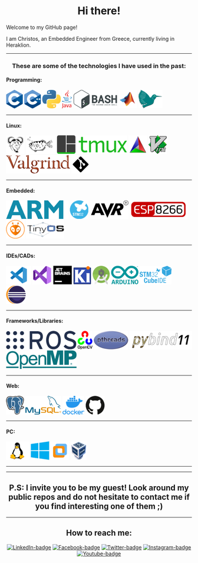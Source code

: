 <h1  align="center">Hi there!</h1>

Welcome to my GitHub page! 

I am Christos, an Embedded Engineer from Greece, currently living in Heraklion.
<hr>

<h3 align="center">These are some of the technologies I have used in the past:</h3>
<p align="center">
  <style>
    .logo{
      height: 50px;
      /* width: 100px; */
    }
  </style>

  <!-- -------------------------------------------------------------------------------------------------------------- -->
  <h4 class="classp-grou">Programming:</h4>
  <a href="https://en.wikipedia.org/wiki/C_(programming_language)"><img src="doc/c_logo.png" alt="C Logo" class="logo"></a> 
  <a href="http://www.cplusplus.org/"><img src="doc/cpp_logo.png" alt="Cpp Logo" class="logo"></a>
  <a href="https://www.python.org/"><img src="doc/python_logo.png" alt="Python Logo" class="logo"></a> 
  <a href="https://www.java.com/en/"><img src="doc/java_logo.png" alt="Java Logo" class="logo"></a>
  <a href="https://en.wikipedia.org/wiki/Bash_(Unix_shell)"><img src="doc/bash-logo.png" alt="Bash Logo" class="logo"></a> 
  <a href="https://www.mathworks.com/products/matlab.html"><img src="doc/matlab-logo.png" alt="Matlab Logo" class="logo"></a> 
  <a href="https://www.latex-project.org/"><img src="doc/latex-logo.png" alt="Latex Logo" class="logo"></a> 
  <hr>
  <!-- -------------------------------------------------------------------------------------------------------------- -->
  <h4 class="class-group">Linux:</h4>
  <a href="https://www.gnu.org/software/make/manual/make.html"><img src="doc/make_logo.png" alt="Makefile Logo" class="logo"></a> 
  <a href="https://www.sourceware.org/gdb/"><img src="doc/gdb-logo.png" alt="GDB Logo" class="logo"></a> 
  <a href="https://github.com/tmux/tmux/wiki"><img src="doc/tmux_logo.png" alt="TMUX Logo" class="logo"></a> 
  <a href="https://cmake.org/"><img src="doc/cmake-logo.png" alt="CMake Logo" class="logo"></a> 
  <a href="https://www.vim.org/"><img src="doc/vim_logo.png" alt="Vim Logo" class="logo"></a> 
  <a href="https://valgrind.org/"><img src="doc/valgrind_logo.png" alt="Valgrind" class="logo"></a> 
  <a href="https://git-scm.com/"><img src="doc/git-logo.png" alt="Git Logo" class="logo"></a> 
  <hr>
  <!-- -------------------------------------------------------------------------------------------------------------- -->
  <h4 class="class-group">Embedded:</h4>
  <a href="https://www.arm.com/"><img src="doc/arm_logo.png" alt="ARM Logo" class="logo"></a> 
  <a href="https://www.st.com/en/microcontrollers-microprocessors/stm32-32-bit-arm-cortex-mcus.html"><img src="doc/stm32_logo.png" alt="STM32" class="logo"></a> 
  <a href="https://en.wikipedia.org/wiki/AVR_microcontrollers"><img src="doc/avr_logo.png" alt="AVR Logo" class="logo"></a> 
  <a href="https://www.esp8266.com/"><img src="doc/esp8266_logo.png" alt="ESP8266 Logo" class="logo"></a> 
  <a href="https://platformio.org/"><img src="doc/platformio_logo.png" alt="Platformio Logo" class="logo"></a> 
  <a href="http://www.tinyos.net/"><img src="doc/tinyos-logo.png" alt="TinyOS Logo" class="logo"></a> 
  <hr>
  <!-- -------------------------------------------------------------------------------------------------------------- -->
  <h4 class="class-group">IDEs/CADs:</h4>
  <a href="https://code.visualstudio.com/"><img src="doc/vs-code_logo.png" alt="VSCode Logo" class="logo"></a>
  <a href="https://visualstudio.microsoft.com/"><img src="doc/visual_studio_logo.png" alt="Visual Studio" class="logo"></a> 
  <a href="https://www.jetbrains.com/"><img src="doc/jetbrains-logo.png" alt="Jetbrains Logo" class="logo"></a> 
  <a href="https://www.kicad.org/"><img src="doc/kicad-logo.png" alt="Kicad Logo" class="logo"></a> 
   <a href="https://developer.android.com/studio"><img src="doc/android_studio_logo.png" alt="Android Studio Logo" class="logo"></a> 
  <a href="https://www.arduino.cc/"><img src="doc/arduino_logo.png" alt="Arduino Logo" class="logo"></a> 
  <a href="https://www.st.com/en/development-tools/stm32cubeide.html"><img src="doc/stm32cubeide_logo.png" alt="STM32CubeIDE" class="logo"></a> 
  <a href="https://www.eclipse.org/"><img src="doc/eclipse_logo.png" alt="Eclipse Logo" class="logo"></a> 
  <hr>
  <!-- -------------------------------------------------------------------------------------------------------------- -->
  <h4 class="class-group">Frameworks/Libraries:</h4>
  <a href="https://www.ros.org/"><img src="doc/ros_logo.png" alt="ROS Logo" class="logo"></a> 
  <a href="https://opencv.org/"><img src="doc/opencv_logo.png" alt="OpenCV Logo" class="logo"></a> 
  <a href="https://en.wikipedia.org/wiki/Pthreads"><img src="doc/pthreads_logo.png" alt="PThreads Logo" class="logo"></a> 
  <a href="https://pybind11.readthedocs.io/en/stable/basics.html"><img src="doc/pybind11_logo.png" alt="Pybind11" class="logo"></a> 
  <a href="https://www.openmp.org/"><img src="doc/openmp_logo.png" alt="OpenMP Logo" class="logo"></a>
  <hr>
  <!-- -------------------------------------------------------------------------------------------------------------- -->
  <h4 class="class-group">Web:</h4>
  <a href="https://www.postgresql.org/"><img src="doc/postgres-sql_logo.png" alt="Postgres SQL Logo" class="logo"></a> 
  <a href="https://www.mysql.com/"><img src="doc/my-sql_logo.png" alt="MySQL Logo" class="logo"></a> 
  <a href="https://www.docker.com/"><img src="doc/docker_logo.png" alt="Docker Logo" class="logo"></a> 
  <a href="https://github.com/"><img src="doc/github-logo.png" alt="Github Logo" class="logo"></a> 
  <hr>
  <!-- -------------------------------------------------------------------------------------------------------------- -->
  <h4 class="class-group">PC:</h4>
  <a href=""><img src="doc/linux_logo.png" alt="Linux Logo" class="logo"></a> 
  <a href="https://www.microsoft.com/el-gr/windows"><img src="doc/windows-logo.png" alt="Windows Logo" class="logo"></a> 
  <a href="https://www.vmware.com/"><img src="doc/vm-ware-logo.png" alt="VMWare Logo" class="logo"></a> 
  <a href="https://www.virtualbox.org/"><img src="doc/virtualbox-logo.png" alt="Virtualbox Logo" class="logo"></a> 
  <hr>
   <hr>
  <!-- -------------------------------------------------------------------------------------------------------------- -->
</p>

<h2 align="center">P.S: I invite you to be my guest! Look around my public repos and do not hesitate to contact me if you find interesting one of them ;)
</h2>
<hr>

<h2 align="center">How to reach me:</h2>
<p align="center">
  <a href="https://www.linkedin.com/in/cspyridakis/"><img src="https://img.shields.io/badge/linkedin-%230077B5.svg?&style=for-the-badge&logo=linkedin&logoColor=white" alt="LinkedIn-badge"></a> 
  <a href="https://www.facebook.com/cspyridakis"><img src="https://img.shields.io/badge/facebook-%231877F2.svg?&style=for-the-badge&logo=facebook&logoColor=white" alt="Facebook-badge"></a> 
  <a href="https://twitter.com/ChSpyridakis"><img src="https://img.shields.io/badge/twitter-%231DA1F2.svg?&style=for-the-badge&logo=twitter&logoColor=white" alt="Twitter-badge"></a> 
  <a href="https://www.instagram.com/cspyridakis/"><img src="https://img.shields.io/badge/instagram-%23E4405F.svg?&style=for-the-badge&logo=instagram&logoColor=white" alt="Instagram-badge"></a> 
  <a href="https://www.youtube.com/channel/UCNyVQmKRRISnqVJFG8p0VEw"><img src="https://img.shields.io/badge/youtube-%23FF0000.svg?&style=for-the-badge&logo=youtube&logoColor=white" alt="Youtube-badge"></a> 
</p>
